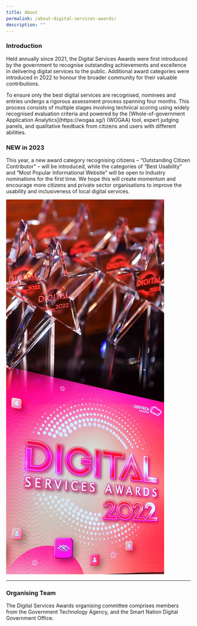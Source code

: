 ```yaml
---
title: About
permalink: /about-digital-services-awards/
description: ""
---
```

<div class="row">
  <div class="col is-8">
    <h3>Introduction</h3>
    <p>Held annually since 2021, the Digital Services Awards were first introduced by the government to recognise outstanding achievements and excellence in delivering digital services to the public. Additional award categories were introduced in 2022 to honour the broader community for their valuable contributions.</p>
		    <p>To ensure only the best digital services are recognised, nominees and entries undergo a rigorous assessment process spanning four months. This process consists of multiple stages involving technical scoring using widely recognised evaluation criteria and powered by the [Whole-of-government Application Analytics](https://wogaa.sg/) (WOGAA) tool, expert judging panels, and qualitative feedback from citizens and users with different abilities.</p>
    <h3>NEW in 2023</h3>
    <p>This year, a new award category recognising citizens – “Outstanding Citizen Contributor” – will be introduced, while the categories of “Best Usability” and “Most Popular Informational Website” will be open to Industry nominations for the first time. We hope this will create momentum and encourage more citizens and private sector organisations to improve the usability and inclusiveness of local digital services.</p>
  </div>
  <div class="col is-4"><img alt="Screen with DSA logo and trophies" src="/images/dsa_about.jpg"></div>
</div>
<hr>
<h3>Organising Team</h3>
<p>The Digital Services Awards organising committee comprises members from the Government Technology Agency, and the Smart Nation Digital Government Office.</p>